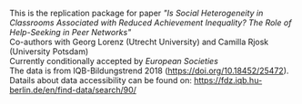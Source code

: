 This is the replication package for paper _"Is Social Heterogeneity in Classrooms Associated with Reduced Achievement Inequality? The Role of Help-Seeking in Peer Networks"_ <br />
Co-authors with Georg Lorenz (Utrecht University) and Camilla Rjosk (University Potsdam) <br />
Currently conditionally accepted by _European Societies_ <br />
The data is from IQB-Bildungstrend 2018 (https://doi.org/10.18452/25472). Datails about data accessibility can be found on: https://fdz.iqb.hu-berlin.de/en/find-data/search/90/ <br />
